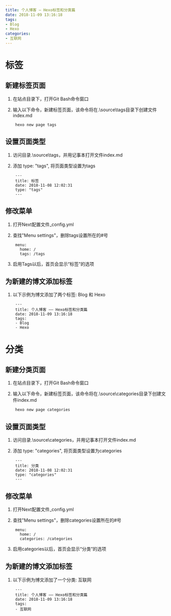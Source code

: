 ```yaml
---
title: 个人博客 — Hexo标签和分类篇
date: 2018-11-09 13:16:18
tags:
- Blog
- Hexo
categories:
- 互联网
---
```

# 标签 #

## 新建标签页面 ##

1. 在站点目录下，打开Git Bash命令窗口
2. 输入以下命令，新建标签页面，该命令将在.\source\tags目录下创建文件index.md  

		hexo new page tags
<!-- more -->
## 设置页面类型 ##

1. 访问目录.\source\tags，并用记事本打开文件index.md
2. 添加 type: "tags", 将页面类型设置为tags

		---
		title: 标签
		date: 2018-11-08 12:02:31
		type: "tags"
		---

## 修改菜单 ##

1. 打开Next配置文件_config.yml
2. 查找"Menu settings"，删除tags设置所在的#号

		menu:
 		  home: /
  		  tags: /tags
3. 启用Tags以后，首页会显示“标签”的选项

## 为新建的博文添加标签 ##

1. 以下示例为博文添加了两个标签: Blog 和 Hexo 

		---
		title: 个人博客 —— Hexo标签和分类篇
		date: 2018-11-09 13:16:18
		tags:
		- Blog
		- Hexo

# 分类 #

## 新建分类页面 ##

1. 在站点目录下，打开Git Bash命令窗口
2. 输入以下命令，新建标签页面，该命令将在.\source\categories目录下创建文件index.md  

		hexo new page categories

## 设置页面类型 ##

1. 访问目录.\source\categories，并用记事本打开文件index.md
2. 添加 type: "categories", 将页面类型设置为categories

		---
		title: 分类
		date: 2018-11-08 12:02:31
		type: "categories"
		---

## 修改菜单 ##

1. 打开Next配置文件_config.yml
2. 查找"Menu settings"，删除categories设置所在的#号

		menu:
 		  home: /
  		  categories: /categories
3. 启用categories以后，首页会显示“分类”的选项

## 为新建的博文添加标签 ##

1. 以下示例为博文添加了一个分类: 互联网 

		---
		title: 个人博客 —— Hexo标签和分类篇
		date: 2018-11-09 13:16:18
		tags:
		- 互联网
